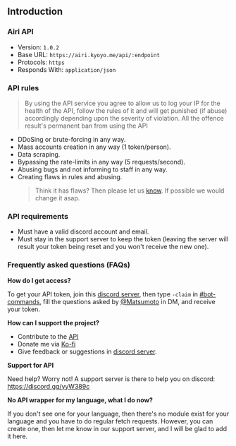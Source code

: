 ## Introduction

### Airi API

- Version: `1.0.2`
- Base URL: `https://airi.kyoyo.me/api/:endpoint`
- Protocols: `https`
- Responds With: `application/json`

### API rules

> By using the API service you agree to allow us to log your IP for the health of the API, follow the rules of it and will get punished (if abuse) accordingly depending upon the severity of violation.
> All the offence result's permanent ban from using the API

- DDoSing or brute-forcing in any way.
- Mass accounts creation in any way (1 token/person).
- Data scraping.
- Bypassing the rate-limits in any way (5 requests/second).
- Abusing bugs and not informing to staff in any way.
- Creating flaws in rules and abusing.
  > Think it has flaws? Then please let us [know](https://discord.gg/yyW389c). If possible we would change it asap.

### API requirements

- Must have a valid discord account and email.
- Must stay in the support server to keep the token (leaving the server will result your token being reset and you won't receive the new one).

### Frequently asked questions (FAQs)

**How do I get access?**

To get your API token, join this [discord server](https://discord.gg/yyW389c), then type `-claim` in [#bot-commands](https://discord.com/channels/479300008118714388/800784815908454452), fill the questions asked by [@Matsumoto](https://discord.com/channels/@me/834416864766591016) in DM, and receive your token.

**How can I support the project?**

- Contribute to the [API](https://github.com/AiriAPI/Airi)
- Donate me via [Ko-fi](https://ko-fi.com/aetrnyx)
- Give feedback or suggestions in [discord server](https://discord.gg/yyW389c).

**Support for API**

Need help? Worry not! A support server is there to help you on discord: https://discord.gg/yyW389c

**No API wrapper for my language, what I do now?**

If you don't see one for your language, then there's no module exist for your language and you have to do regular fetch requests. However, you can create one, then let me know in our support server, and I will be glad to add it here.
